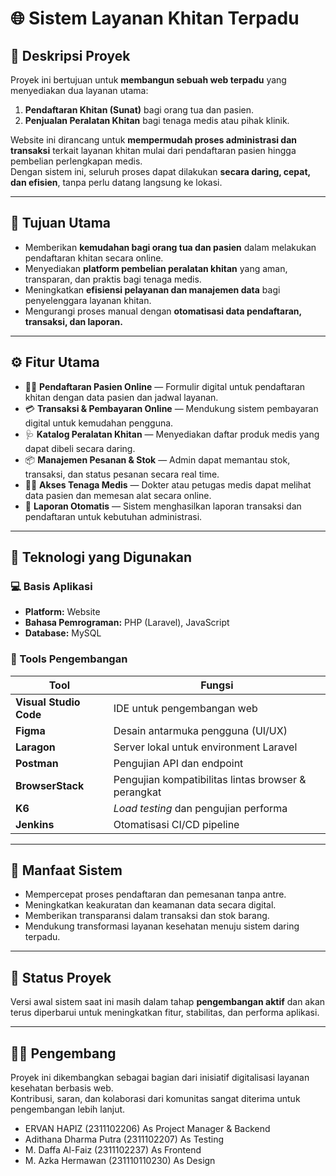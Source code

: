 # 🌐 Sistem Layanan Khitan Terpadu

## 📖 Deskripsi Proyek
Proyek ini bertujuan untuk **membangun sebuah web terpadu** yang menyediakan dua layanan utama:
1. **Pendaftaran Khitan (Sunat)** bagi orang tua dan pasien.  
2. **Penjualan Peralatan Khitan** bagi tenaga medis atau pihak klinik.

Website ini dirancang untuk **mempermudah proses administrasi dan transaksi** terkait layanan khitan mulai dari pendaftaran pasien hingga pembelian perlengkapan medis.  
Dengan sistem ini, seluruh proses dapat dilakukan **secara daring, cepat, dan efisien**, tanpa perlu datang langsung ke lokasi.

---

## 🎯 Tujuan Utama
- Memberikan **kemudahan bagi orang tua dan pasien** dalam melakukan pendaftaran khitan secara online.  
- Menyediakan **platform pembelian peralatan khitan** yang aman, transparan, dan praktis bagi tenaga medis.  
- Meningkatkan **efisiensi pelayanan dan manajemen data** bagi penyelenggara layanan khitan.  
- Mengurangi proses manual dengan **otomatisasi data pendaftaran, transaksi, dan laporan.**

---

## ⚙️ Fitur Utama
- 🧍‍♂️ **Pendaftaran Pasien Online** — Formulir digital untuk pendaftaran khitan dengan data pasien dan jadwal layanan.  
- 💳 **Transaksi & Pembayaran Online** — Mendukung sistem pembayaran digital untuk kemudahan pengguna.  
- 🩺 **Katalog Peralatan Khitan** — Menyediakan daftar produk medis yang dapat dibeli secara daring.  
- 📦 **Manajemen Pesanan & Stok** — Admin dapat memantau stok, transaksi, dan status pesanan secara real time.  
- 👨‍⚕️ **Akses Tenaga Medis** — Dokter atau petugas medis dapat melihat data pasien dan memesan alat secara online.  
- 🧾 **Laporan Otomatis** — Sistem menghasilkan laporan transaksi dan pendaftaran untuk kebutuhan administrasi.  

---

## 🧩 Teknologi yang Digunakan

### 💻 Basis Aplikasi
- **Platform:** Website  
- **Bahasa Pemrograman:** PHP (Laravel), JavaScript  
- **Database:** MySQL  

### 🧰 Tools Pengembangan
| Tool | Fungsi |
|------|---------|
| **Visual Studio Code** | IDE untuk pengembangan web |
| **Figma** | Desain antarmuka pengguna (UI/UX) |
| **Laragon** | Server lokal untuk environment Laravel |
| **Postman** | Pengujian API dan endpoint |
| **BrowserStack** | Pengujian kompatibilitas lintas browser & perangkat |
| **K6** | *Load testing* dan pengujian performa |
| **Jenkins** | Otomatisasi CI/CD pipeline |

---

## 🚀 Manfaat Sistem
- Mempercepat proses pendaftaran dan pemesanan tanpa antre.  
- Meningkatkan keakuratan dan keamanan data secara digital.  
- Memberikan transparansi dalam transaksi dan stok barang.  
- Mendukung transformasi layanan kesehatan menuju sistem daring terpadu.  

---

## 📅 Status Proyek
Versi awal sistem saat ini masih dalam tahap **pengembangan aktif** dan akan terus diperbarui untuk meningkatkan fitur, stabilitas, dan performa aplikasi.

---


## 🧑‍💻 Pengembang
Proyek ini dikembangkan sebagai bagian dari inisiatif digitalisasi layanan kesehatan berbasis web.  
Kontribusi, saran, dan kolaborasi dari komunitas sangat diterima untuk pengembangan lebih lanjut.  

- ERVAN HAPIZ (2311102206) As Project Manager & Backend
- Adithana Dharma Putra (2311102207) As Testing
- M. Daffa Al-Faiz (2311102237) As Frontend
- M. Azka Hermawan (231110110230) As Design

